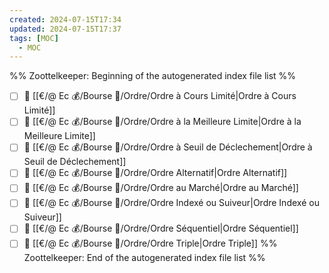 ```yaml
---
created: 2024-07-15T17:34
updated: 2024-07-15T17:37
tags: [MOC]
  - MOC
---
```

%% Zoottelkeeper: Beginning of the autogenerated index file list  %%
- [ ] 📄 [[€/@ Ec 💰/Bourse 👛/Ordre/Ordre à Cours Limité|Ordre à Cours Limité]]
- [ ] 📄 [[€/@ Ec 💰/Bourse 👛/Ordre/Ordre à la Meilleure Limite|Ordre à la Meilleure Limite]]
- [ ] 📄 [[€/@ Ec 💰/Bourse 👛/Ordre/Ordre à Seuil de Déclechement|Ordre à Seuil de Déclechement]]
- [ ] 📄 [[€/@ Ec 💰/Bourse 👛/Ordre/Ordre Alternatif|Ordre Alternatif]]
- [ ] 📄 [[€/@ Ec 💰/Bourse 👛/Ordre/Ordre au Marché|Ordre au Marché]]
- [ ] 📄 [[€/@ Ec 💰/Bourse 👛/Ordre/Ordre Indexé ou Suiveur|Ordre Indexé ou Suiveur]]
- [ ] 📄 [[€/@ Ec 💰/Bourse 👛/Ordre/Ordre Séquentiel|Ordre Séquentiel]]
- [ ] 📄 [[€/@ Ec 💰/Bourse 👛/Ordre/Ordre Triple|Ordre Triple]]
%% Zoottelkeeper: End of the autogenerated index file list  %%
